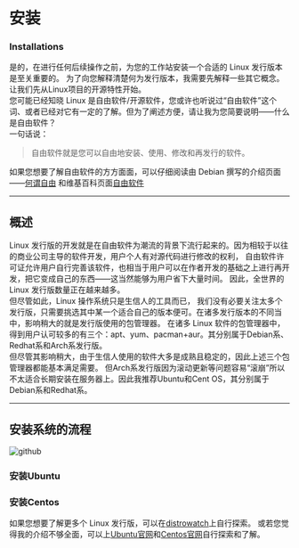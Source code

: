 # 安装
### Installations

是的，在进行任何后续操作之前，为您的工作站安装一个合适的 Linux 发行版本是至关重要的。
为了向您解释清楚何为发行版本，我需要先解释一些其它概念。让我们先从Linux项目的开源特性开始。  
您可能已经知晓 Linux 是自由软件/开源软件，您或许也听说过“自由软件”这个词、或者已经对它有一定的了解。但为了阐述方便，请让我为您简要说明——什么是自由软件？  
一句话说：
> 自由软件就是您可以自由地安装、使用、修改和再发行的软件。  
  
如果您想要了解自由软件的方方面面，可以仔细阅读由 Debian 撰写的介绍页面——[何谓自由](https://www.debian.org/intro/free.zh-cn.html)
和维基百科页面[自由软件](https://zh.wikipedia.org/wiki/%E8%87%AA%E7%94%B1%E8%BD%AF%E4%BB%B6)  

---  

## 概述  
Linux 发行版的开发就是在自由软件为潮流的背景下流行起来的。因为相较于以往的商业公司主导的软件开发，用户个人有对源代码进行修改的权利，
自由软件许可证允许用户自行完善该软件，也相当于用户可以在作者开发的基础之上进行再开发，把它变成自己的东西——这当然能够为用户省下大量时间。
因此，全世界的 Linux 发行版数量正在越来越多。  
但尽管如此，Linux 操作系统只是生信人的工具而已，
我们没有必要关注太多个发行版，只需要挑选其中某一个适合自己的版本便可。在诸多发行版本的不同当中，影响稍大的就是发行版使用的包管理器。
在诸多 Linux 软件的包管理器中，得到用户认可较多的有三个：apt、yum、pacman+aur。其分别属于Debian系、Redhat系和Arch系发行版。  
但尽管其影响稍大，由于生信人使用的软件大多是成熟且稳定的，因此上述三个包管理器都能基本满足需要。
但Arch系发行版因为滚动更新等问题容易“滚崩”所以不太适合长期安装在服务器上。因此我推荐Ubuntu和Cent OS，其分别属于Debian系和Redhat系。  


---  

## 安装系统的流程  
![github](https://github.com/ChongHui-007/Linux-recipe-for-BMC-learners/blob/master/material/Installations.jpg)  

### 安装Ubuntu



### 安装Centos










如果您想要了解更多个 Linux 发行版，可以在[distrowatch](https://distrowatch.com/)上自行探索。
或若您觉得我的介绍不够全面，可以上[Ubuntu官网](https://ubuntu.com/)和[Centos官网](https://www.centos.org/)自行探索和了解。
